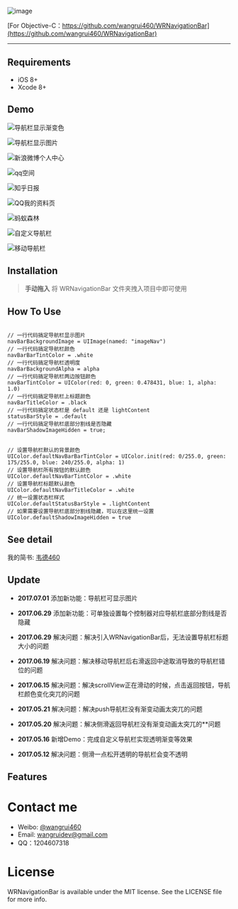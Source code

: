 ![image](https://github.com/wangrui460/WRNavigationBar/raw/master/screenshots/WRNavigationBar.png)

[For Objective-C：https://github.com/wangrui460/WRNavigationBar](https://github.com/wangrui460/WRNavigationBar)


------------------------------------------------------------

## Requirements
- iOS 8+
- Xcode 8+


## Demo 

![导航栏显示渐变色](https://github.com/wangrui460/WRNavigationBar_swift/raw/master/screenshots/导航栏显示渐变色.gif)

![导航栏显示图片](https://github.com/wangrui460/WRNavigationBar_swift/raw/master/screenshots/导航栏显示图片.gif)

![新浪微博个人中心](https://github.com/wangrui460/WRNavigationBar_swift/raw/master/screenshots/新浪微博个人中心.gif)

![qq空间](https://github.com/wangrui460/WRNavigationBar_swift/raw/master/screenshots/qq空间.gif)

![知乎日报](https://github.com/wangrui460/WRNavigationBar_swift/raw/master/screenshots/知乎日报.gif)

![QQ我的资料页](https://github.com/wangrui460/WRNavigationBar_swift/raw/master/screenshots/QQ我的资料页.gif)

![蚂蚁森林](https://github.com/wangrui460/WRNavigationBar_swift/raw/master/screenshots/蚂蚁森林.gif)

![自定义导航栏](https://github.com/wangrui460/WRNavigationBar_swift/raw/master/screenshots/自定义导航栏.gif)

![移动导航栏](https://github.com/wangrui460/WRNavigationBar_swift/raw/master/screenshots/移动导航栏.gif)


## Installation 

> **手动拖入**
> 将 WRNavigationBar 文件夹拽入项目中即可使用

## How To Use

<pre><code>
// 一行代码搞定导航栏显示图片
navBarBackgroundImage = UIImage(named: "imageNav")
// 一行代码搞定导航栏颜色
navBarBarTintColor = .white
// 一行代码搞定导航栏透明度
navBarBackgroundAlpha = alpha
// 一行代码搞定导航栏两边按钮颜色
navBarTintColor = UIColor(red: 0, green: 0.478431, blue: 1, alpha: 1.0)
// 一行代码搞定导航栏上标题颜色
navBarTitleColor = .black
// 一行代码搞定状态栏是 default 还是 lightContent
statusBarStyle = .default
// 一行代码搞定导航栏底部分割线是否隐藏
navBarShadowImageHidden = true;
</code></pre>

<pre><code>
// 设置导航栏默认的背景颜色
UIColor.defaultNavBarBarTintColor = UIColor.init(red: 0/255.0, green: 175/255.0, blue: 240/255.0, alpha: 1)
// 设置导航栏所有按钮的默认颜色
UIColor.defaultNavBarTintColor = .white
// 设置导航栏标题默认颜色
UIColor.defaultNavBarTitleColor = .white
// 统一设置状态栏样式
UIColor.defaultStatusBarStyle = .lightContent
// 如果需要设置导航栏底部分割线隐藏，可以在这里统一设置
UIColor.defaultShadowImageHidden = true
</code></pre>


## See detail
我的简书: [韦德460](http://www.jianshu.com/p/7e92451ab0b2)


## Update
- **2017.07.01**
添加新功能：导航栏可显示图片

- **2017.06.29**
添加新功能：可单独设置每个控制器对应导航栏底部分割线是否隐藏

- **2017.06.29**
解决问题：解决引入WRNavigationBar后，无法设置导航栏标题大小的问题

- **2017.06.19**
解决问题：解决移动导航栏后右滑返回中途取消导致的导航栏错位的问题

- **2017.06.15** 
解决问题：解决scrollView正在滑动的时候，点击返回按钮，导航栏颜色变化突兀的问题

- **2017.05.21** 
解决问题：解决push导航栏没有渐变动画太突兀的问题

- **2017.05.20** 
解决问题：解决侧滑返回导航栏没有渐变动画太突兀的**问题

- **2017.05.16** 
新增Demo：完成自定义导航栏实现透明渐变等效果

- **2017.05.12** 
解决问题：侧滑一点松开透明的导航栏会变不透明

## Features


# Contact me
- Weibo: [@wangrui460](http://weibo.com/u/5145779726?is_all=1)
- Email:  wangruidev@gmail.com
- QQ：1204607318

# License

WRNavigationBar is available under the MIT license. See the LICENSE file for more info.

